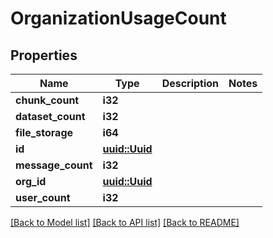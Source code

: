 # OrganizationUsageCount

## Properties

Name | Type | Description | Notes
------------ | ------------- | ------------- | -------------
**chunk_count** | **i32** |  | 
**dataset_count** | **i32** |  | 
**file_storage** | **i64** |  | 
**id** | [**uuid::Uuid**](uuid::Uuid.md) |  | 
**message_count** | **i32** |  | 
**org_id** | [**uuid::Uuid**](uuid::Uuid.md) |  | 
**user_count** | **i32** |  | 

[[Back to Model list]](../README.md#documentation-for-models) [[Back to API list]](../README.md#documentation-for-api-endpoints) [[Back to README]](../README.md)


